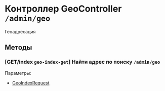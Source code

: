 # Контроллер GeoController `/admin/geo`

Геоадресация

## Методы

### [GET/index `geo-index-get`] Найти адрес по поиску `/admin/geo`

Параметры: 

- [GeoIndexRequest](../OBJECT.md#GeoIndexRequest) 

